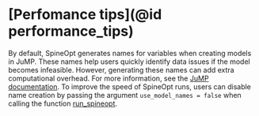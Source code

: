 # [Perfomance tips](@id performance_tips)

By default, SpineOpt generates names for variables when creating models in JuMP. These names help users quickly identify data issues if the model becomes infeasible. However, generating these names can add extra computational overhead. For more information, see the [JuMP documentation](https://jump.dev/JuMP.jl/stable/tutorials/getting_started/performance_tips/#Disable-string-names). To improve the speed of SpineOpt runs, users can disable name creation by passing the argument `use_model_names = false` when calling the function [run_spineopt](https://spine-tools.github.io/SpineOpt.jl/latest/library/#SpineOpt.run_spineopt).